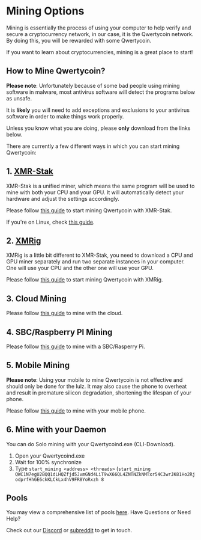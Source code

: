 # Mining Options

Mining is essentially the process of using your computer to help verify and secure a cryptocurrency network, in our case, it is the Qwertycoin network. By doing this, you will be rewarded with some Qwertycoin.

If you want to learn about cryptocurrencies, mining is a great place to start!

## How to Mine Qwertycoin?

**Please note**: Unfortunately because of some bad people using mining software in malware, most antivirus software will detect the programs below as unsafe.

It is **likely** you will need to add exceptions and exclusions to your antivirus software in order to make things work properly.

Unless you know what you are doing, please **only** download from the links below.

There are currently a few different ways in which you can start mining Qwertycoin:

## 1. [XMR-Stak](https://github.com/fireice-uk/xmr-stak)

XMR-Stak is a unified miner, which means the same program will be used to mine with both your CPU and your GPU. It will automatically detect your hardware and adjust the settings accordingly.

Please follow [this guide](xmr-stak.md) to start mining Qwertycoin with XMR-Stak.

If you're on Linux, check [this guide](xmr-stak-linux.md).

## 2. [XMRig](https://github.com/xmrig/xmrig)

XMRig is a little bit different to XMR-Stak, you need to download a CPU and GPU miner separately and run two separate instances in your computer. One will use your CPU and the other one will use your GPU.

Please follow [this guide](xmrig.md) to start mining Qwertycoin with XMRig.

## 3. Cloud Mining

Please follow [this guide](cloud-mining.md) to mine with the cloud.

## 4. SBC/Raspberry PI Mining

Please follow [this guide](https://docs.qwertycoin.org/guides/mining/Mining-with-SBC) to mine with a SBC/Rasperry Pi.

## 5. Mobile Mining

**Please note**: Using your mobile to mine Qwertycoin is not effective and should only be done for the lulz. It may also cause the phone to overheat and result in premature silicon degradation, shortening the lifespan of your phone.

Please follow [this guide](mobile-mining.md) to mine with your mobile phone.

## 6. Mine with your Daemon

You can do Solo mining with your Qwertycoind.exe \(CLI-Download\).

1. Open your Qwertycoind.exe
2. Wait for 100% synchronize
3. Type `start_mining <address> <threads>` \(`start_mining QWC1N7egU2BQQ1dLHQZfjd5JvmGNd4LiT9wX66QL4ZNTNZkNMTxr54C3wrJK81Ho2RjodprfHhGE6ckKLCkLx4hV9FR8YoRxzh 8`

## Pools

You may view a comprehensive list of pools [here](https://explorer.qwertycoin.org/#pools). Have Questions or Need Help?

Check out our [Discord](https://qwertycoin.org/discord) or [subreddit](https://www.reddit.com/r/QWERTYCOIN/) to get in touch.

